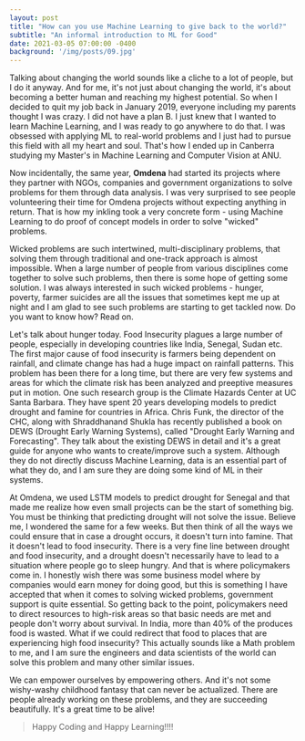 ```yaml
---
layout: post
title: "How can you use Machine Learning to give back to the world?"
subtitle: "An informal introduction to ML for Good"
date: 2021-03-05 07:00:00 -0400
background: '/img/posts/09.jpg'
---
```


<p>Talking about changing the world sounds like a cliche to a lot of people, but I do it anyway. And for me, it's not just about changing the world, it's about becoming a better human and reaching my highest potential. So when I decided to quit my job back in January 2019, everyone including my parents thought I was crazy. I did not have a plan B. I just knew that I wanted to learn Machine Learning, and I was ready to go anywhere to do that. I was obsessed with applying ML to real-world problems and I just had to pursue this field with all my heart and soul. That's how I ended up in Canberra studying my Master's in Machine Learning and Computer Vision at ANU.</p>

<p>Now incidentally, the same year, <b>Omdena</b> had started its projects where they partner with NGOs, companies and government organizations to solve problems for them through data analysis. I was very surprised to see people volunteering their time for Omdena projects without expecting anything in return. That is how my inkling took a very concrete form - using Machine Learning to do proof of concept models in order to solve "wicked" problems.</p>

<p>Wicked problems are such intertwined, multi-disciplinary problems, that solving them through traditional and one-track approach is almost impossible. When a large number of people from various disciplines come together to solve such problems, then there is some hope of getting some solution. I was always interested in such wicked problems - hunger, poverty, farmer suicides are all the issues that sometimes kept me up at night and I am glad to see such problems are starting to get tackled now. Do you want to know how? Read on.</p>

<p>Let's talk about hunger today. Food Insecurity plagues a large number of people, especially in developing countries like India, Senegal, Sudan etc. The first major cause of food insecurity is farmers being dependent on rainfall, and climate change has had a huge impact on rainfall patterns. This problem has been there for a long time, but there are very few systems and areas for which the climate risk has been analyzed and preeptive measures put in motion. One such research group is the Climate Hazards Center at UC Santa Barbara. They have spent 20 years developing models to predict drought and famine for countries in Africa. Chris Funk, the director of the CHC, along with Shraddhanand Shukla has recently published a book on DEWS (Drought Early Warning Systems), called "Drought Early Warning and Forecasting". They talk about the existing DEWS in detail and it's a great guide for anyone who wants to create/improve such a system. Although they do not directly discuss Machine Learning, data is an essential part of what they do, and I am sure they are doing some kind of ML in their systems.</p>

<p>At Omdena, we used LSTM models to predict drought for Senegal and that made me realize how even small projects can be the start of something big. You must be thinking that predicting drought will not solve the issue. Believe me, I wondered the same for a few weeks. But then think of all the ways we could ensure that in case a drought occurs, it doesn't turn into famine. That it doesn't lead to food insecurity. There is a very fine line between drought and food insecurity, and a drought doesn't necessarily have to lead to a situation where people go to sleep hungry. And that is where policymakers come in. I honestly wish there was some business model where by companies would earn money for doing good, but this is something I have accepted that when it comes to solving wicked problems, government support is quite essential. So getting back to the point, policymakers need to direct resources to high-risk areas so that basic needs are met and people don't worry about survival. In India, more than 40% of the produces food is wasted. What if we could redirect that food to places that are experiencing high food insecurity? This actually sounds like a Math problem to me, and I am sure the engineers and data scientists of the world can solve this problem and many other similar issues.</p>

<p>We can empower ourselves by empowering others. And it's not some wishy-washy childhood fantasy that can never be actualized. There are people already working on these problems, and they are succeeding beautifully. It's a great time to be alive!</p>

<blockquote class="blockquote">Happy Coding and Happy Learning!!!!</blockquote>